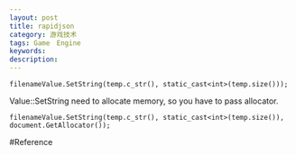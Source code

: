```yaml
---
layout: post
title: rapidjson
category: 游戏技术
tags: Game　Engine
keywords: 
description: 
---
```


```
filenameValue.SetString(temp.c_str(), static_cast<int>(temp.size()));
```
Value::SetString need to allocate memory, so you have to pass allocator.

```
filenameValue.SetString(temp.c_str(), static_cast<int>(temp.size()), document.GetAllocator());
```

#Reference
